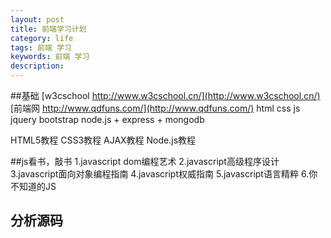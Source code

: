 ```yaml
---
layout: post
title: 前端学习计划
category: life
tags: 前端 学习
keywords: 前端 学习
description: 
---
```


##基础
[w3cschool http://www.w3cschool.cn/](http://www.w3cschool.cn/)
[前端网 http://www.qdfuns.com/](http://www.qdfuns.com/)
html
css
js
jquery
bootstrap
node.js + express + mongodb

HTML5教程
CSS3教程
AJAX教程
Node.js教程

##js看书，敲书
1.javascript dom编程艺术
2.javascript高级程序设计
3.javascript面向对象编程指南
4.javascript权威指南
5.javascript语言精粹
6.你不知道的JS
## 分析源码
